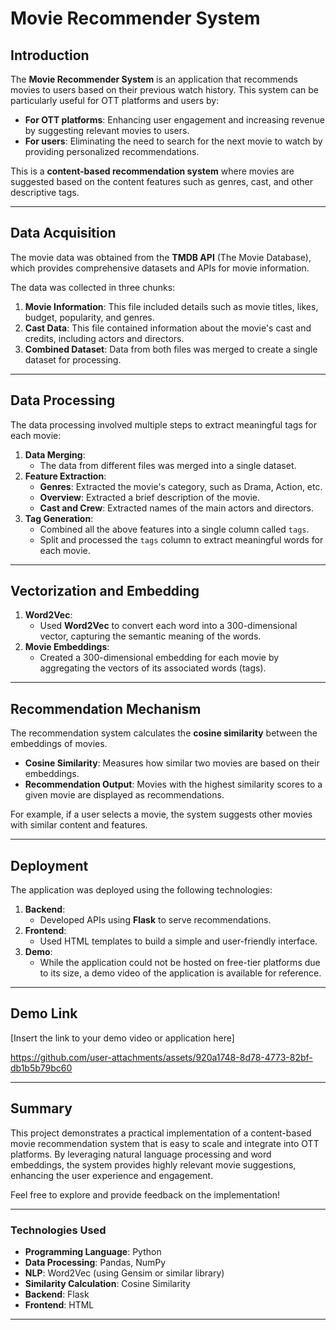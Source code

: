 # Movie Recommender System  

## Introduction  
The **Movie Recommender System** is an application that recommends movies to users based on their previous watch history. This system can be particularly useful for OTT platforms and users by:  
- **For OTT platforms**: Enhancing user engagement and increasing revenue by suggesting relevant movies to users.  
- **For users**: Eliminating the need to search for the next movie to watch by providing personalized recommendations.  

This is a **content-based recommendation system** where movies are suggested based on the content features such as genres, cast, and other descriptive tags.  

---

## Data Acquisition  
The movie data was obtained from the **TMDB API** (The Movie Database), which provides comprehensive datasets and APIs for movie information.  

The data was collected in three chunks:  
1. **Movie Information**: This file included details such as movie titles, likes, budget, popularity, and genres.  
2. **Cast Data**: This file contained information about the movie's cast and credits, including actors and directors.  
3. **Combined Dataset**: Data from both files was merged to create a single dataset for processing.  

---

## Data Processing  
The data processing involved multiple steps to extract meaningful tags for each movie:  
1. **Data Merging**:  
   - The data from different files was merged into a single dataset.  
2. **Feature Extraction**:  
   - **Genres**: Extracted the movie's category, such as Drama, Action, etc.  
   - **Overview**: Extracted a brief description of the movie.  
   - **Cast and Crew**: Extracted names of the main actors and directors.  
3. **Tag Generation**:  
   - Combined all the above features into a single column called `tags`.  
   - Split and processed the `tags` column to extract meaningful words for each movie.  

---

## Vectorization and Embedding  
1. **Word2Vec**:  
   - Used **Word2Vec** to convert each word into a 300-dimensional vector, capturing the semantic meaning of the words.  
2. **Movie Embeddings**:  
   - Created a 300-dimensional embedding for each movie by aggregating the vectors of its associated words (tags).  

---

## Recommendation Mechanism  
The recommendation system calculates the **cosine similarity** between the embeddings of movies.  
- **Cosine Similarity**: Measures how similar two movies are based on their embeddings.  
- **Recommendation Output**: Movies with the highest similarity scores to a given movie are displayed as recommendations.  

For example, if a user selects a movie, the system suggests other movies with similar content and features.

---

## Deployment  
The application was deployed using the following technologies:  
1. **Backend**:  
   - Developed APIs using **Flask** to serve recommendations.  
2. **Frontend**:  
   - Used HTML templates to build a simple and user-friendly interface.  
3. **Demo**:  
   - While the application could not be hosted on free-tier platforms due to its size, a demo video of the application is available for reference.  

---

## Demo Link  
[Insert the link to your demo video or application here]  

https://github.com/user-attachments/assets/920a1748-8d78-4773-82bf-db1b5b79bc60



---

## Summary  
This project demonstrates a practical implementation of a content-based movie recommendation system that is easy to scale and integrate into OTT platforms. By leveraging natural language processing and word embeddings, the system provides highly relevant movie suggestions, enhancing the user experience and engagement.  

Feel free to explore and provide feedback on the implementation!  

---

### Technologies Used  
- **Programming Language**: Python  
- **Data Processing**: Pandas, NumPy  
- **NLP**: Word2Vec (using Gensim or similar library)  
- **Similarity Calculation**: Cosine Similarity  
- **Backend**: Flask  
- **Frontend**: HTML  

---  
